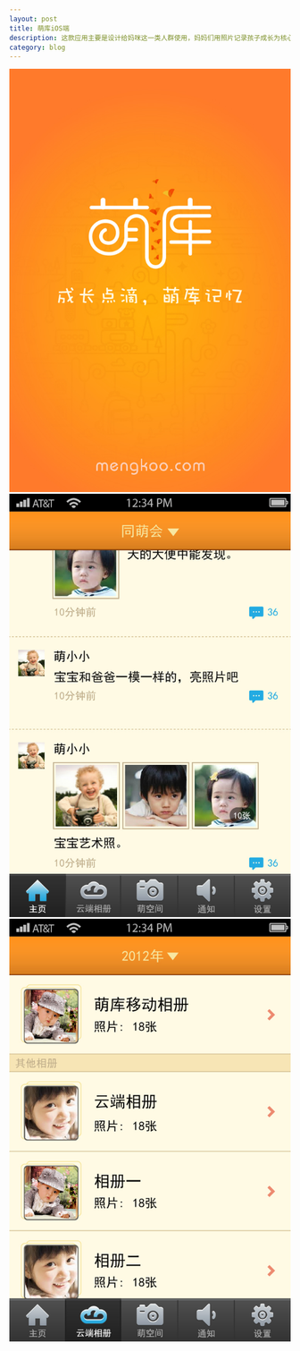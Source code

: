 ```yaml
---
layout: post
title: 萌库iOS端
description: 这款应用主要是设计给妈咪这一类人群使用，妈妈们用照片记录孩子成长为核心，扩展到为妈咪们提供一个简单的社区平台。<br><a href="/mengkuiOS"><img src="/images/萌库/萌iPhone_1-01.jpg"></a></br>
category: blog
---
```


<img src="/images/萌库/萌iPhone_1-01.jpg">
<img src="/images/萌库/萌iPhone_1-08.jpg">
<img src="/images/萌库/萌iPhone_1-20.jpg">
